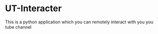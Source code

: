 # UT-Interacter
This is a python application which you can remotely interact with you you tube channel

